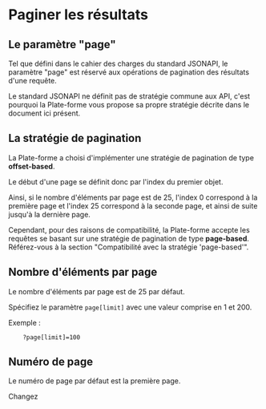 # Paginer les résultats

## Le paramètre "page"

Tel que défini dans le cahier des charges du standard JSONAPI, le paramètre "page" est réservé aux opérations de pagination des résultats d'une requête.

Le standard JSONAPI ne définit pas de stratégie commune aux API, c'est pourquoi la Plate-forme vous propose sa propre stratégie décrite dans le document ici présent.

## La stratégie de pagination

La Plate-forme a choisi d'implémenter une stratégie de pagination de type **offset-based**.
 
Le début d'une page se définit donc par l'index du premier objet.

Ainsi, si le nombre d'éléments par page est de 25, l'index 0 correspond à la première page et l'index 25 correspond à la seconde page, et ainsi de suite jusqu'à la dernière page.

Cependant, pour des raisons de compatibilité, la Plate-forme accepte les requêtes se basant sur une stratégie de pagination de type **page-based**. Référez-vous à la section "Compatibilité avec la stratégie 'page-based'".

## Nombre d'éléments par page

Le nombre d'éléments par page est de 25 par défaut.

Spécifiez le paramètre `page[limit]` avec une valeur comprise en 1 et 200.

Exemple :

        ?page[limit]=100

## Numéro de page

Le numéro de page par défaut est la première page.

Changez 